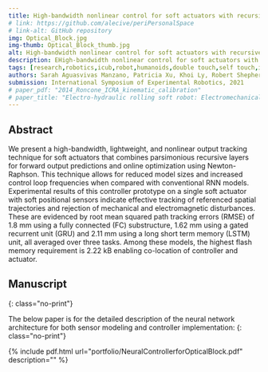 ```yaml
---
title: High-bandwidth nonlinear control for soft actuators with recursive network models
# link: https://github.com/alecive/periPersonalSpace
# link-alt: GitHub repository
img: Optical_Block.jpg
img-thumb: Optical_Block_thumb.jpg
alt: High-bandwidth nonlinear control for soft actuators with recursive network models
description: EHigh-bandwidth nonlinear control for soft actuators with recursive network models
tags: [research,robotics,icub,robot,humanoids,double touch,self touch,inverse kinematics,denavit-hartenberg,dh parameters,ipopt,optimization,cognitive robotics,body representations,icra,icra 2014,body schema,open source,github]
authors: Sarah Aguasvivas Manzano, Patricia Xu, Khoi Ly, Robert Shepherd and Nikolaus Correll
submission: International Symposium of Experimental Robotics, 2021
# paper_pdf: "2014_Roncone_ICRA_kinematic_calibration"
# paper_title: "Electro-hydraulic rolling soft robot: Electromechanical Design, hybrid dynamic modeling, and model predictive control"
---
```

## Abstract

We present a high-bandwidth, lightweight, and nonlinear output tracking
technique for soft actuators that combines parsimonious recursive layers for forward
output predictions and online optimization using Newton-Raphson. This technique
allows for reduced model sizes and increased control loop frequencies when compared with conventional RNN models. Experimental results of this controller prototype on a single soft actuator with soft positional sensors indicate effective tracking
of referenced spatial trajectories and rejection of mechanical and electromagnetic
disturbances. These are evidenced by root mean squared path tracking errors (RMSE)
of 1.8 mm using a fully connected (FC) substructure, 1.62 mm using a gated recurrent
unit (GRU) and 2.11 mm using a long short term memory (LSTM) unit, all averaged
over three tasks. Among these models, the highest flash memory requirement is
2.22 kB enabling co-location of controller and actuator.


## Manuscript
{: class="no-print"}

The below paper is for the detailed description of the neural network architecture for both sensor modeling and controller implementation:
{: class="no-print"}

{% include pdf.html url="portfolio/NeuralControllerforOpticalBlock.pdf" description="" %}